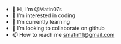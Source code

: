 - 👋 Hi, I’m @Matin07s
- 👀 I’m interested in coding
- 🌱 I’m currently learning
- 💞️ I’m looking to collaborate on github
- 📫 How to reach me smatin11@gmail.com

<!---
Matin07s/Matin07s is a ✨ special ✨ repository because its `README.md` (this file) appears on your GitHub profile.
You can click the Preview link to take a look at your changes.
--->
